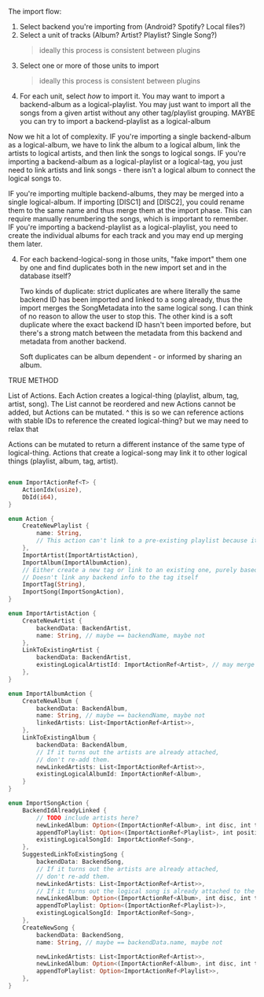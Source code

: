 The import flow:

1. Select backend you're importing from (Android? Spotify? Local files?)
2. Select a unit of tracks (Album? Artist? Playlist? Single Song?)
   > ideally this process is consistent between plugins
3. Select one or more of those units to import
   > ideally this process is consistent between plugins
4. For each unit, select *how* to import it. You may want to import a backend-album as a logical-playlist. You may just want to import all the songs from a given artist without any other tag/playlist grouping. MAYBE you can try to import a backend-playlist as a logical-album

Now we hit a lot of complexity.
IF you're importing a single backend-album as a logical-album, we have to link the album to a logical album, link the artists to logical artists, and then link the songs to logical songs.
IF you're importing a backend-album as a logical-playlist or a logical-tag, you just need to link artists and link songs - there isn't a logical album to connect the logical songs to.
<!-- IF you're importing multiple albums, we assume those albums have to be merged separately for now. [DISC 1] and [DISC 2] merging would require looping another backend in  -->
IF you're importing multiple backend-albums, they may be merged into a single logical-album. If importing [DISC1] and [DISC2], you could rename them to the same name and thus merge them at the import phase. This can require manually renumbering the songs, which is important to remember.
IF you're importing a backend-playlist as a logical-playlist, you need to create the individual albums for each track and you may end up merging them later.

4. For each backend-logical-song in those units, "fake import" them one by one
   and find duplicates both in the new import set and in the database itself?
   
   Two kinds of duplicate: strict duplicates are where literally the same backend ID has been imported and linked to a song already, thus the import merges the SongMetadata into the same logical song. I can think of no reason to allow the user to stop this. The other kind is a soft duplicate where the exact backend ID hasn't been imported before, but there's a strong match between the metadata from this backend and metadata from another backend.

   Soft duplicates can be album dependent - or informed by sharing an album.
    <!-- a. Merge the logical songs we want to import between those units
    a. Gather the List<(SongPlayback, SongMetadata)> for each logical song
       > assume exactly one SongMetadata exists for every unique SongPlayback, but multiple SongPlaybacks can share SongMetadata with the same values
    b. 
    b. For each logical song, look up each SongPlayback in the database to see if we already have the song imported. -->



TRUE METHOD

List of Actions.
Each Action creates a logical-thing (playlist, album, tag, artist, song).
The List cannot be reordered and new Actions cannot be added, but Actions can be mutated.
^ this is so we can reference actions with stable IDs to reference the created logical-thing? but we may need to relax that

Actions can be mutated to return a different instance of the same type of logical-thing.
Actions that create a logical-song may link it to other logical things (playlist, album, tag, artist).

```rust

enum ImportActionRef<T> {
    ActionIdx(usize),
    DbId(i64),
}

enum Action {
    CreateNewPlaylist {
        name: String,
        // This action can't link to a pre-existing playlist because it would cause inconsistencies in ordering
    },
    ImportArtist(ImportArtistAction),
    ImportAlbum(ImportAlbumAction),
    // Either create a new tag or link to an existing one, purely based on the name.
    // Doesn't link any backend info to the tag itself
    ImportTag(String),
    ImportSong(ImportSongAction),
}

enum ImportArtistAction {
    CreateNewArtist {
        backendData: BackendArtist,
        name: String, // maybe == backendName, maybe not
    },
    LinkToExistingArtist {
        backendData: BackendArtist,
        existingLogicalArtistId: ImportActionRef<Artist>, // may merge with another artist in this import set!
    },
}

enum ImportAlbumAction {
    CreateNewAlbum {
        backendData: BackendAlbum,
        name: String, // maybe == backendName, maybe not
        linkedArtists: List<ImportActionRef<Artist>>,
    },
    LinkToExistingAlbum {
        backendData: BackendAlbum,
        // If it turns out the artists are already attached,
        // don't re-add them.
        newLinkedArtists: List<ImportActionRef<Artist>>,
        existingLogicalAlbumId: ImportActionRef<Album>,
    }
}

enum ImportSongAction {
    BackendIdAlreadyLinked {
        // TODO include artists here?
        newLinkedAlbum: Option<(ImportActionRef<Album>, int disc, int track)>,
        appendToPlaylist: Option<(ImportActionRef<Playlist>, int position)>,
        existingLogicalSongId: ImportActionRef<Song>,
    },
    SuggestedLinkToExistingSong {
        backendData: BackendSong,
        // If it turns out the artists are already attached,
        // don't re-add them.
        newLinkedArtists: List<ImportActionRef<Artist>>,
        // If it turns out the logical song is already attached to the album, update the order. We should be doing database ops under the hood to ensure we initially present the user with a (disc, track) that's correct
        newLinkedAlbum: Option<(ImportActionRef<Album>, int disc, int track)>,
        appendToPlaylist: Option<(ImportActionRef<Playlist>)>,
        existingLogicalSongId: ImportActionRef<Song>,
    },
    CreateNewSong {
        backendData: BackendSong,
        name: String, // maybe == backendData.name, maybe not

        newLinkedArtists: List<ImportActionRef<Artist>>,
        newLinkedAlbum: Option<(ImportActionRef<Album>, int disc, int track)>,
        appendToPlaylist: Option<ImportActionRef<Playlist>>,
    },
}
```
